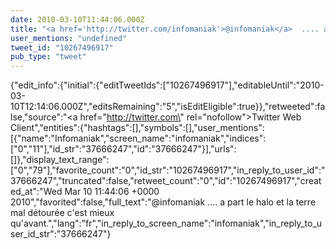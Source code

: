 ```yaml
---
date: 2010-03-10T11:44:06.000Z
title: "<a href='http://twitter.com/infomaniak'>@infomaniak</a>  .... a part le halo et la terre mal détourée c'est mieux qu'avant.″"
user_mentions: "undefined"
tweet_id: "10267496917"
pub_type: "tweet"
---
```

{"edit_info":{"initial":{"editTweetIds":["10267496917"],"editableUntil":"2010-03-10T12:14:06.000Z","editsRemaining":"5","isEditEligible":true}},"retweeted":false,"source":"<a href=\"http://twitter.com\" rel=\"nofollow\">Twitter Web Client</a>","entities":{"hashtags":[],"symbols":[],"user_mentions":[{"name":"Infomaniak","screen_name":"infomaniak","indices":["0","11"],"id_str":"37666247","id":"37666247"}],"urls":[]},"display_text_range":["0","79"],"favorite_count":"0","id_str":"10267496917","in_reply_to_user_id":"37666247","truncated":false,"retweet_count":"0","id":"10267496917","created_at":"Wed Mar 10 11:44:06 +0000 2010","favorited":false,"full_text":"@infomaniak  .... a part le halo et la terre mal détourée c'est mieux qu'avant.","lang":"fr","in_reply_to_screen_name":"infomaniak","in_reply_to_user_id_str":"37666247"}
